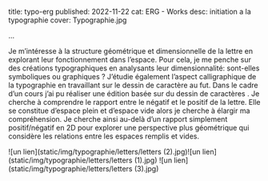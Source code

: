 title: typo-erg
published: 2022-11-22
cat: ERG - Works
desc: initiation a la typographie 
cover: Typographie.jpg



...

Je m’intéresse à la structure géométrique et dimensionnelle de la lettre en explorant leur fonctionnement dans l’espace. Pour cela, je me penche sur des
créations typographiques en analysants leur dimensionnalité: sont-elles symboliques ou graphiques ? J’étudie également l’aspect calligraphique de la typographie
en travaillant sur le dessin de caractère au fut. Dans le cadre d’un cours j’ai pu réaliser une édition basée sur du dessin de caractères .
Je cherche à comprendre le rapport entre le négatif et le positif de la lettre. Elle se constitue
d’espace plein et d’espace vide alors je cherche à élargir ma compréhension. Je cherche ainsi au-delà d’un rapport simplement
positif/négatif en 2D pour explorer une perspective plus géométrique qui considère les relations entre les espaces remplis et vides.


![un lien](static/img/typographie/letters/letters (2).jpg)![un lien](static/img/typographie/letters/letters (1).jpg)
![un lien](static/img/typographie/letters/letters (3).jpg)





